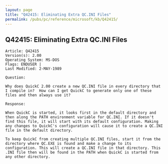 ```yaml
---
layout: page
title: "Q42415: Eliminating Extra QC.INI Files"
permalink: /pubs/pc/reference/microsoft/kb/Q42415/
---
```


## Q42415: Eliminating Extra QC.INI Files

	Article: Q42415
	Version(s): 2.00
	Operating System: MS-DOS
	Flags: ENDUSER |
	Last Modified: 2-MAY-1989
	
	Question:
	
	Why does QuickC 2.00 create a new QC.INI file in every directory that
	I compile in?  How can I get QuickC to generate only one of these
	files and then always use it?
	
	Response:
	
	When QuickC is started, it looks first in the default directory and
	then along the PATH environment variable for QC.INI. If it doesn't
	find this file, it will start with its default configuration. Making
	any changes to QuickC's configuration will cause it to create a QC.INI
	file in the default directory.
	
	To keep QuickC from creating multiple QC.INI files, start it from the
	directory where QC.EXE is found and make a change to its
	configuration. This will create a QC.INI file in that directory. This
	.INI file then will be found in the PATH when QuickC is started from
	any other directory.
